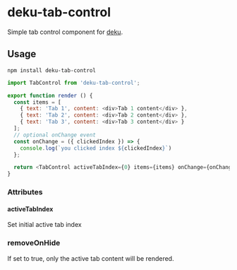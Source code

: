 # deku-tab-control

Simple tab control component for [deku](https://github.com/dekujs/deku).

## Usage

```shell
npm install deku-tab-control
```

```js
import TabControl from 'deku-tab-control';

export function render () {
  const items = [
    { text: 'Tab 1', content: <div>Tab 1 content</div> },
    { text: 'Tab 2', content: <div>Tab 2 content</div> },
    { text: 'Tab 3', content: <div>Tab 3 content</div> }
  ];
  // optional onChange event
  const onChange = ({ clickedIndex }) => {
    console.log(`you clicked index ${clickedIndex}`)
  };

  return <TabControl activeTabIndex={0} items={items} onChange={onChange} removeOnHide={true} />;
}

```

### Attributes

#### activeTabIndex
Set initial active tab index

### removeOnHide
If set to true, only the active tab content will be rendered.
